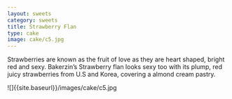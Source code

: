 ```yaml
---
layout: sweets
category: sweets
title: Strawberry Flan
type: cake
image: cake/c5.jpg
---
```


Strawberries are known as the fruit of love as they are heart shaped, bright red and sexy. Bakerzin’s Strawberry flan looks sexy too with its plump, red juicy strawberries from U.S and Korea, covering a almond cream pastry.

![]{{site.baseurl}}/images/cake/c5.jpg


